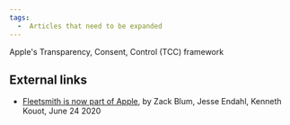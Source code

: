 ```yaml
---
tags:
  -  Articles that need to be expanded 
---
```

Apple's Transparency, Consent, Control (TCC) framework

## External links

- [Fleetsmith is now part of
  Apple](https://blog.fleetsmith.com/tcc-a-quick-primer/), by Zack Blum,
  Jesse Endahl, Kenneth Kouot, June 24 2020